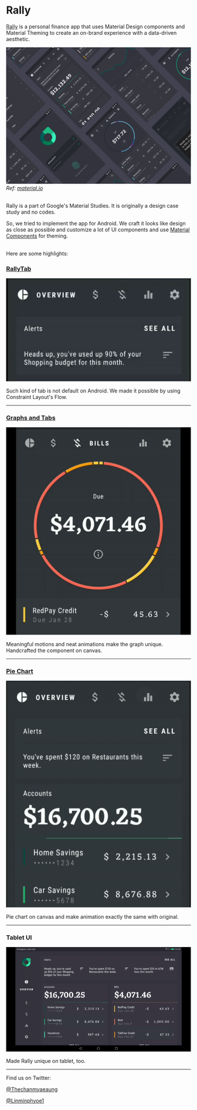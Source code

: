 # Rally

[Rally](https://material.io/design/material-studies/rally.html) is a personal finance app that uses Material Design components and Material Theming to create an on-brand experience with a data-driven aesthetic.


![Rally](images/rally-cover.png)
*Ref: [material.io](https://material.io)* <br/> <br/>




Rally is a part of Google's Material Studies. It is originally a design case study and no codes.

So, we tried to implement the app for Android. We craft it looks like design as close as possible and customize a lot of UI components and use [Material Components](https://github.com/material-components/material-components-android) for theming. <br/> <br/>



Here are some highlights:


### [RallyTab](https://github.com/hashlin/rally/blob/master/app/src/main/java/io/material/rally/ui/RallyTab.kt)

![Tabs](highlights/hl-tab.gif)

Such kind of tab is not default on Android. We made it possible by using Constraint Layout's Flow.

***

### [Graphs and Tabs](https://github.com/hashlin/rally/tree/master/rally_scrollable_tab/src/main/java/com/example/rally_scrollable_tab)

![Graphs](highlights/hl-graph.gif)

Meaningful motions and neat animations make the graph unique. Handcrafted the component on canvas.

***

### [Pie Chart](https://github.com/hashlin/rally/tree/master/rally_pie/src/main/java/io/material/rally_pie)

![Pie](highlights/hl-pie.gif)

Pie chart on canvas and make animation exactly the same with original.

***

### Tablet UI

![Tablet UI](highlights/hl-tablet.gif)

Made Rally unique on tablet, too.


***


Find us on Twitter:

[@Thechanmyaeaung]()

[@Linminphyoe1]()
